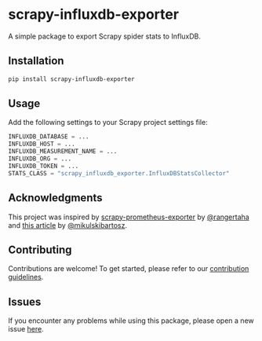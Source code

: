 # scrapy-influxdb-exporter

A simple package to export Scrapy spider stats to InfluxDB.

## Installation

```bash
pip install scrapy-influxdb-exporter
```

## Usage

Add the following settings to your Scrapy project settings file:

```python
INFLUXDB_DATABASE = ...
INFLUXDB_HOST = ...
INFLUXDB_MEASUREMENT_NAME = ...
INFLUXDB_ORG = ...
INFLUXDB_TOKEN = ...
STATS_CLASS = "scrapy_influxdb_exporter.InfluxDBStatsCollector"
```

## Acknowledgments

This project was inspired by [scrapy-prometheus-exporter](https://github.com/rangertaha/scrapy-prometheus-exporter) by [@rangertaha](https://github.com/rangertaha) and [this article](https://mikulskibartosz.name/how-to-monitor-scrapy-spiders-using-influxdb-and-grafana) by [@mikulskibartosz](https://github.com/mikulskibartosz).

## Contributing

Contributions are welcome! To get started, please refer to our [contribution guidelines](https://github.com/stefanofusai/scrapy-influxdb-exporter/blob/main/CONTRIBUTING.md).

## Issues

If you encounter any problems while using this package, please open a new issue [here](https://github.com/stefanofusai/scrapy-influxdb-exporter/issues).
